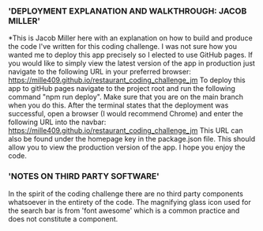 ### 'DEPLOYMENT EXPLANATION AND WALKTHROUGH: JACOB MILLER'

*This is Jacob Miller here with an explanation on how to build and produce the code I've written for this coding challenge.
I was not sure how you wanted me to deploy this app precisely so I elected to use GitHub pages.
If you would like to simply view the latest version of the app in production just navigate to the following URL in your preferred browser: 
https://mille409.github.io/restaurant_coding_challenge_jm 
To deploy this app to gitHub pages navigate to the project root and run the following command "npm run deploy".
Make sure that you are on the main branch when you do this. 
After the terminal states that the deployment was successful, open a browser (I would recommend Chrome) and enter the following URL into the navbar: 
https://mille409.github.io/restaurant_coding_challenge_jm
This URL can also be found under the homepage key in the package.json file. This should allow you to view the production version of the app. 
I hope you enjoy the code. 

### 'NOTES ON THIRD PARTY SOFTWARE'
In the spirit of the coding challenge there are no third party components whatsoever in the entirety of the code. The magnifying glass icon used for the 
search bar is from 'font awesome' which is a common practice and does not constitute a component. 
